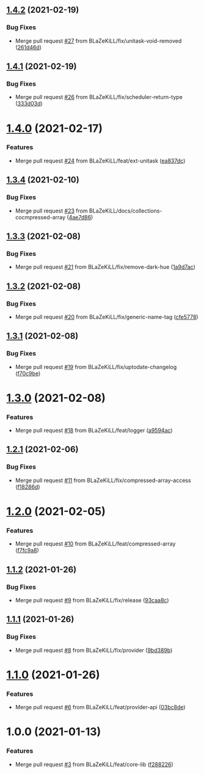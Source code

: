 ## [1.4.2](https://github.com/BLaZeKiLL/CBSL/compare/v1.4.1...v1.4.2) (2021-02-19)


### Bug Fixes

* Merge pull request [#27](https://github.com/BLaZeKiLL/CBSL/issues/27) from BLaZeKiLL/fix/unitask-void-removed ([261d46d](https://github.com/BLaZeKiLL/CBSL/commit/261d46d0a0c57413ad874a0df5412d8036d2c1e3))

## [1.4.1](https://github.com/BLaZeKiLL/CBSL/compare/v1.4.0...v1.4.1) (2021-02-19)


### Bug Fixes

* Merge pull request [#26](https://github.com/BLaZeKiLL/CBSL/issues/26) from BLaZeKiLL/fix/scheduler-return-type ([333d03d](https://github.com/BLaZeKiLL/CBSL/commit/333d03ddf63330f2405ad083746eae7de261890e))

# [1.4.0](https://github.com/BLaZeKiLL/CBSL/compare/v1.3.4...v1.4.0) (2021-02-17)


### Features

* Merge pull request [#24](https://github.com/BLaZeKiLL/CBSL/issues/24) from BLaZeKiLL/feat/ext-unitask ([ea837dc](https://github.com/BLaZeKiLL/CBSL/commit/ea837dc5f920ad3567b0455751b6ea5a6bfdcff4))

## [1.3.4](https://github.com/BLaZeKiLL/CBSL/compare/v1.3.3...v1.3.4) (2021-02-10)


### Bug Fixes

* Merge pull request [#23](https://github.com/BLaZeKiLL/CBSL/issues/23) from BLaZeKiLL/docs/collections-cocmpressed-array ([4ae7d86](https://github.com/BLaZeKiLL/CBSL/commit/4ae7d8663e17618f33645d2511825806c76b1f63))

## [1.3.3](https://github.com/BLaZeKiLL/CBSL/compare/v1.3.2...v1.3.3) (2021-02-08)


### Bug Fixes

* Merge pull request [#21](https://github.com/BLaZeKiLL/CBSL/issues/21) from BLaZeKiLL/fix/remove-dark-hue ([1a9d7ac](https://github.com/BLaZeKiLL/CBSL/commit/1a9d7ace058e2defa3f395cd13e899f00bed5be8))

## [1.3.2](https://github.com/BLaZeKiLL/CBSL/compare/v1.3.1...v1.3.2) (2021-02-08)


### Bug Fixes

* Merge pull request [#20](https://github.com/BLaZeKiLL/CBSL/issues/20) from BLaZeKiLL/fix/generic-name-tag ([cfe5778](https://github.com/BLaZeKiLL/CBSL/commit/cfe577873826f326527f85cfbf930ab72ad3c44f))

## [1.3.1](https://github.com/BLaZeKiLL/CBSL/compare/v1.3.0...v1.3.1) (2021-02-08)


### Bug Fixes

* Merge pull request [#19](https://github.com/BLaZeKiLL/CBSL/issues/19) from BLaZeKiLL/fix/uptodate-changelog ([f70c9be](https://github.com/BLaZeKiLL/CBSL/commit/f70c9bec95872ab11b549f0600415e4ea3adcbf0))

# [1.3.0](https://github.com/BLaZeKiLL/CBSL/compare/v1.2.1...v1.3.0) (2021-02-08)


### Features

* Merge pull request [#18](https://github.com/BLaZeKiLL/CBSL/issues/18) from BLaZeKiLL/feat/logger ([a9594ac](https://github.com/BLaZeKiLL/CBSL/commit/a9594ac2eb68f38cf8c1eb85056a85d3ed5b39bb))

## [1.2.1](https://github.com/BLaZeKiLL/CBSL/compare/v1.2.0...v1.2.1) (2021-02-06)


### Bug Fixes

* Merge pull request [#11](https://github.com/BLaZeKiLL/CBSL/issues/11) from BLaZeKiLL/fix/compressed-array-access ([f18286d](https://github.com/BLaZeKiLL/CBSL/commit/f18286d931c73dcf0631c545862f192ca687bba7))

# [1.2.0](https://github.com/BLaZeKiLL/CBSL/compare/v1.1.2...v1.2.0) (2021-02-05)


### Features

* Merge pull request [#10](https://github.com/BLaZeKiLL/CBSL/issues/10) from BLaZeKiLL/feat/compressed-array ([f7fc9a8](https://github.com/BLaZeKiLL/CBSL/commit/f7fc9a8a2ca85c181fa40476731c673987dea719))

## [1.1.2](https://github.com/BLaZeKiLL/CBSL/compare/v1.1.1...v1.1.2) (2021-01-26)


### Bug Fixes

* Merge pull request [#9](https://github.com/BLaZeKiLL/CBSL/issues/9) from BLaZeKiLL/fix/release ([93caa8c](https://github.com/BLaZeKiLL/CBSL/commit/93caa8c9ee97d6327c70262be59b0b6d01e695a8))

## [1.1.1](https://github.com/BLaZeKiLL/CBSL/compare/v1.1.0...v1.1.1) (2021-01-26)


### Bug Fixes

* Merge pull request [#8](https://github.com/BLaZeKiLL/CBSL/issues/8) from BLaZeKiLL/fix/provider ([9bd389b](https://github.com/BLaZeKiLL/CBSL/commit/9bd389bf08b20c05f45f9b731a0688d86cf0e998))

# [1.1.0](https://github.com/BLaZeKiLL/CBSL/compare/v1.0.0...v1.1.0) (2021-01-26)


### Features

* Merge pull request [#6](https://github.com/BLaZeKiLL/CBSL/issues/6) from BLaZeKiLL/feat/provider-api ([03bc8de](https://github.com/BLaZeKiLL/CBSL/commit/03bc8dee9fe5c992fb30aee90243913d95982cc5))

# 1.0.0 (2021-01-13)


### Features

* Merge pull request [#3](https://github.com/BLaZeKiLL/CBSL/issues/3) from BLaZeKiLL/feat/core-lib ([f288226](https://github.com/BLaZeKiLL/CBSL/commit/f2882267ef5a576e269e703d440cc8bff45de373))
